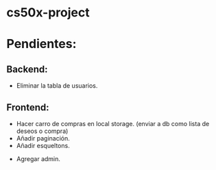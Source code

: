 # cs50x-project

# Pendientes:

## Backend:
<!-- - Hacer bulto en la base de datos. -->
- Eliminar la tabla de usuarios.

## Frontend:
- Hacer carro de compras en local storage. (enviar a db como lista de deseos o compra)
- Añadir paginación.
- Añadir esqueltons.
<!-- - Añadir paginas de detalles de productos. -->
<!-- - Añadir pag para carro de compras. -->
- Agregar admin.

